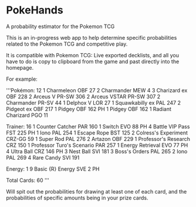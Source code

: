 # PokeHands
A probability estimator for the Pokemon TCG

This is an in-progress web app to help determine specific probabilities related to the Pokemon TCG and competitive play.

It is compatible with Pokemon TCG: Live exported decklists, and all you have to do is copy to clipboard from the game and past directly into the homepage.

For example:



'''Pokémon: 12
1 Charmeleon OBF 27
2 Charmander MEW 4
3 Charizard ex OBF 228
2 Arceus V PR-SW 306
2 Arceus VSTAR PR-SW 307
2 Charmander PR-SV 44
1 Delphox V LOR 27
1 Squawkabilly ex PAL 247
2 Pidgeot ex OBF 217
1 Pidgey OBF 162 PH
1 Pidgey OBF 162
1 Radiant Charizard PGO 11

Trainer: 16
1 Counter Catcher PAR 160
1 Switch EVO 88 PH
4 Battle VIP Pass FST 225 PH
1 Iono PAL 254
1 Escape Rope BST 125
2 Colress's Experiment CRZ-GG 59
1 Super Rod PAL 276
2 Artazon OBF 229
1 Professor's Research CRZ 150
1 Professor Turo's Scenario PAR 257
1 Energy Retrieval EVO 77 PH
4 Ultra Ball CRZ 146 PH
3 Nest Ball SVI 181
3 Boss's Orders PAL 265
2 Iono PAL 269
4 Rare Candy SVI 191

Energy: 1
9 Basic {R} Energy SVE 2 PH

Total Cards: 60 '''


Will spit out the probabilities for drawing at least one of each card, and the probabilities of specific amounts being in your prize cards. 
